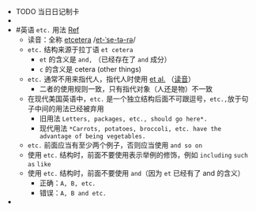 - TODO  当日日记制卡
-
- #英语  `etc.` 用法 [Ref](https://www.grammarbook.com/blog/definitions/all-about-etc/)
	- 读音：全称 [etcetera](https://www.merriam-webster.com/dictionary/etcetera)  /[et-ˈse-tə-rə](https://www.youtube.com/watch?v=Bwo41ejyjXI)/
	- `etc.` 结构来源于拉丁语 `et cetera`
		- `et` 的含义是 `and,` （已经存在了 `and` 成分）
		- `c` 的含义是 cetera (other things)
	- `etc.` 通常不用来指代人，指代人时使用 [et al.](https://www.merriam-webster.com/dictionary/et%20al.) （[读音](https://www.youtube.com/watch?v=76hfu1HxlZw)）
		- 二者的使用规则一致，只有指代对象（人还是物）不一致
	- 在现代美国英语中，`etc.` 是一个独立结构后面不可跟逗号，`etc.,`放于句子中间的用法已经被弃用
		- 旧用法 `Letters, packages, etc., should go here*.`
		- 现代用法 `*Carrots, potatoes, broccoli, etc. have the advantage of being vegetables.`
	- `etc.` 前面应当有至少两个例子，否则应当使用 `and so on`
	- 使用 `etc.` 结构时，前面不要使用表示举例的修饰，例如 `including` `such as` `like`
	- 使用 `etc.` 结构时，前面不要使用 `and`（因为 `et` 已经有了 and 的含义）
		- 正确：`A, B, etc.`
		- 错误：`A, B and etc.`
-